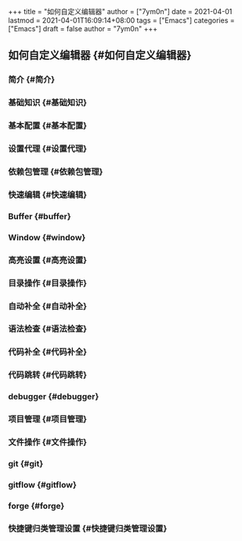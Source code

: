 +++
title = "如何自定义编辑器"
author = ["7ym0n"]
date = 2021-04-01
lastmod = 2021-04-01T16:09:14+08:00
tags = ["Emacs"]
categories = ["Emacs"]
draft = false
author = "7ym0n"
+++

## 如何自定义编辑器 {#如何自定义编辑器}


### 简介 {#简介}


### 基础知识 {#基础知识}


### 基本配置 {#基本配置}


### 设置代理 {#设置代理}


### 依赖包管理 {#依赖包管理}


### 快速编辑 {#快速编辑}


### Buffer {#buffer}


### Window {#window}


### 高亮设置 {#高亮设置}


### 目录操作 {#目录操作}


### 自动补全 {#自动补全}


### 语法检查 {#语法检查}


### 代码补全 {#代码补全}


### 代码跳转 {#代码跳转}


### debugger {#debugger}


### 项目管理 {#项目管理}


### 文件操作 {#文件操作}


### git {#git}


### gitflow {#gitflow}


### forge {#forge}


### 快捷键归类管理设置 {#快捷键归类管理设置}
